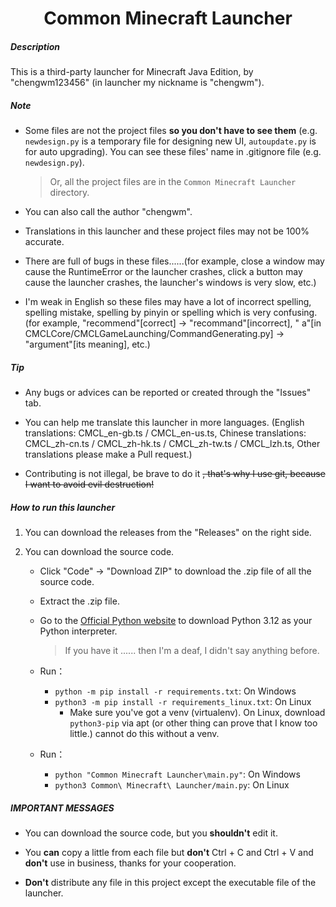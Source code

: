 <h1 align="center">Common Minecraft Launcher</h1>
<h5>Description</h5>

This is a third-party launcher for Minecraft Java Edition, by "chengwm123456" (in launcher my nickname is "chengwm").

<h5>Note</h5>

- Some files are not the project files **so you don't have to see them** (e.g. `newdesign.py` is a temporary file for
  designing new UI, `autoupdate.py` is for auto upgrading). You can see these files' name in .gitignore
  file (e.g. `newdesign.py`).
  > Or, all the project files are in the `Common Minecraft Launcher` directory.

- You can also call the author "chengwm".

- Translations in this launcher and these project files may not be 100% accurate.

- There are full of bugs in these files......(for example, close a window may cause the RuntimeError or the launcher
  crashes, click a button may cause the launcher crashes, the launcher's windows is very slow, etc.)

- I'm weak in English so these files may have a lot of incorrect spelling, spelling mistake, spelling by pinyin or
  spelling which is very confusing. (for example, "recommend"[correct] -> "recommand"[incorrect], "
  a"[in CMCLCore/CMCLGameLaunching/CommandGenerating.py] -> "argument"[its meaning], etc.)

<h5>Tip</h5>

- Any bugs or advices can be reported or created through the "Issues" tab.

- You can help me translate this launcher in more languages. (English translations: CMCL_en-gb.ts / CMCL_en-us.ts,
  Chinese translations: CMCL_zh-cn.ts / CMCL_zh-hk.ts / CMCL_zh-tw.ts / CMCL_lzh.ts, Other translations please make a
  Pull request.)

- Contributing is not illegal, be brave to do it ~~, that's why I use git, because I want to avoid evil destruction!~~

<h5>How to run this launcher</h5>

1. You can download the releases from the "Releases" on the right side.

2. You can download the source code.
    - Click "Code" -> "Download ZIP" to download the .zip file of all the source code.

    - Extract the .zip file.

    - Go to the [Official Python website](https://www.python.org/) to download Python 3.12 as your Python interpreter.
      > If you have it ...... then I'm a deaf, I didn't say anything before.

    - Run：
        - `python -m pip install -r requirements.txt`: On Windows
        - `python3 -m pip install -r requirements_linux.txt`: On Linux
            - Make sure you've got a venv (virtualenv). On Linux, download `python3-pip` via apt (or other thing can
              prove that I know too little.) cannot do this without a venv.

    - Run：
        - `python "Common Minecraft Launcher\main.py"`: On Windows
        - `python3 Common\ Minecraft\ Launcher/main.py`: On Linux

<h5>IMPORTANT MESSAGES</h5>

- You can download the source code, but you **shouldn't** edit it.

- You **can** copy a little from each file but **don't** Ctrl + C and Ctrl + V and **don't** use in business, thanks for
  your cooperation.

- **Don't** distribute any file in this project except the executable file of the launcher.
